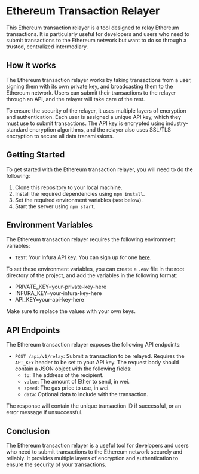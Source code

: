 # Ethereum Transaction Relayer

This Ethereum transaction relayer is a tool designed to relay Ethereum transactions. It is particularly useful for developers and users who need to submit transactions to the Ethereum network but want to do so through a trusted, centralized intermediary.

## How it works

The Ethereum transaction relayer works by taking transactions from a user, signing them with its own private key, and broadcasting them to the Ethereum network. Users can submit their transactions to the relayer through an API, and the relayer will take care of the rest.

To ensure the security of the relayer, it uses multiple layers of encryption and authentication. Each user is assigned a unique API key, which they must use to submit transactions. The API key is encrypted using industry-standard encryption algorithms, and the relayer also uses SSL/TLS encryption to secure all data transmissions.

## Getting Started

To get started with the Ethereum transaction relayer, you will need to do the following:

1. Clone this repository to your local machine.
2. Install the required dependencies using `npm install`.
3. Set the required environment variables (see below).
4. Start the server using `npm start`.

## Environment Variables

The Ethereum transaction relayer requires the following environment variables:

- `TEST`: Your Infura API key. You can sign up for one [here]().


To set these environment variables, you can create a `.env` file in the root directory of the project, and add the variables in the following format:

 - PRIVATE_KEY=your-private-key-here
 -  INFURA_KEY=your-infura-key-here
 -  API_KEY=your-api-key-here



Make sure to replace the values with your own keys.

## API Endpoints

The Ethereum transaction relayer exposes the following API endpoints:

- `POST /api/v1/relay`: Submit a transaction to be relayed. Requires the `API_KEY` header to be set to your API key. The request body should contain a JSON object with the following fields:
  - `to`: The address of the recipient.
  - `value`: The amount of Ether to send, in wei.
  - `speed`: The gas price to use, in wei.
  - `data`: Optional data to include with the transaction.
  
The response will contain the unique transaction ID if successful, or an error message if unsuccessful.

## Conclusion

The Ethereum transaction relayer is a useful tool for developers and users who need to submit transactions to the Ethereum network securely and reliably. It provides multiple layers of encryption and authentication to ensure the security of your transactions.